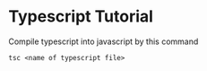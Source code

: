 # Typescript Tutorial
Compile typescript into javascript by this command
```
tsc <name of typescript file>
```